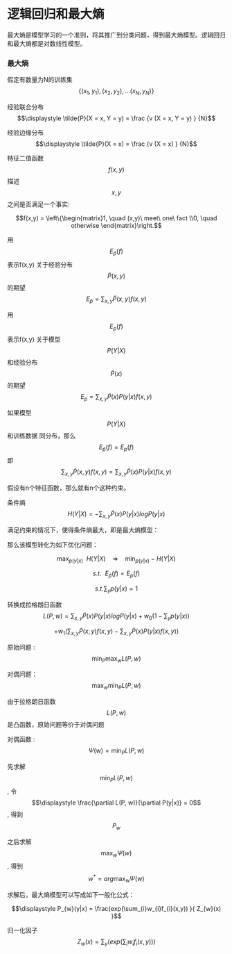 # 逻辑回归和最大熵

最大熵是模型学习的一个准则，将其推广到分类问题，得到最大熵模型。逻辑回归和最大熵都是对数线性模型。



### 最大熵

假定有数量为N的训练集$$ \{(x_{1},y_{1}), (x_{2},y_{2}),...(x_{N},y_{N})\}​$$

经验联合分布 $$\displaystyle  \tilde{P}(X = x, Y = y) = \frac {v (X = x, Y = y) } {N}$$

经验边缘分布 $$\displaystyle  \tilde{P}(X = x) = \frac {v (X = x) } {N}$$

特征二值函数$$ f(x,y) $$描述$$x,y $$之间是否满足一个事实: 

$$f(x,y) = \left\{\begin{matrix}1, \quad (x,y)\ meet\ one\ fact \\0,  \quad  otherwise \end{matrix}\right.$$

用$$E_{\tilde{p}}(f)$$表示f(x,y) 关于经验分布 $$\tilde{P}(x,y)$$的期望  $$\displaystyle E_{\tilde{p}} = \sum_{x,y} \tilde{P}(x,y) f(x,y)$$

用$$E_{p}(f)$$表示f(x,y) 关于模型$$P(Y|X)$$ 和经验分布 $$\tilde{P}(x)$$的期望  $$\displaystyle E_{p} = \sum_{x,y} \tilde{P}(x)P(y|x) f(x,y)$$

如果模型$$P(Y|X)$$ 和训练数据 同分布，那么 $$\displaystyle E_{\tilde{p}}(f) =  E_{p}(f)$$ 即 $$\displaystyle\sum_{x,y} \tilde{P}(x,y) f(x,y) = \sum_{x,y} \tilde{P}(x)P(y|x) f(x,y)$$

假设有n个特征函数，那么就有n个这种约束。



条件熵 $$H(Y|X) = - \sum _{x,y} \tilde{P}(x) P(y|x) log P(y|x) $$

满足约束的情况下，使得条件熵最大，即是最大熵模型：

那么该模型转化为如下优化问题：

$$\displaystyle \max_{p(y|x)}\ \  H(Y|X) \ \ \ \ \Rightarrow \ \ \ \  \min_{p(y|x)} -H(Y|X) $$

$$s.t. \ \ E_{\tilde{p}}(f) =  E_{p}(f)$$

$$\displaystyle s.t. \sum_{y} p(y|x) = 1$$

转换成拉格朗日函数 $$\displaystyle L(P, w) = \sum _{x,y} \tilde{P}(x) P(y|x) log P(y|x)  + w_{0} (1 - \sum_{y} p(y|x))$$

$$\displaystyle + w_{1} (\sum_{x,y} \tilde{P}(x,y) f(x,y) - \sum_{x,y} \tilde{P}(x)P(y|x) f(x,y))$$

原始问题 :  $$\displaystyle \min_{P} \max_{w}L(P, w)$$

对偶问题： $$\displaystyle \max_{w} \min_{P} L(P, w)$$

由于拉格朗日函数$$L(P, w) ​$$ 是凸函数，原始问题等价于对偶问题

对偶函数 :$$ \displaystyle \Psi (w) =  \min_{P} L(P, w)$$

先求解 $$\displaystyle \min_{P} L(P, w)$$, 令 $$\displaystyle \frac{\partial L(P, w)}{\partial P(y|x)} = 0$$ , 得到 $$P_{w}$$

之后求解 $$\displaystyle  \max_{w}\Psi (w) $$, 得到 $$\displaystyle w^{*} = arg\max_{w}\Psi (w)$$

求解后，最大熵模型可以写成如下一般化公式：

$$\displaystyle P_{w}(y|x) = \frac{exp(\sum_{i}w_{i}f_{i}(x,y)) }{ Z_{w}(x) }$$

归一化因子 $$\displaystyle Z_{w}(x)  = \sum_{y}(exp(\sum_{i}w_{i}f_{i}(x,y))) $$


